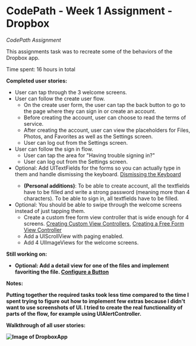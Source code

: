# CodePath - Week 1 Assignment - Dropbox

<i>CodePath Assignment</i>

This assignments task was to recreate some of the behaviors of the Dropbox app.

Time spent: 16 hours in total

<b>Completed user stories:</b>
<ul>
<li>User can tap through the 3 welcome screens.</li>
<li>User can follow the create user flow.

<ul>
<li>On the create user form, the user can tap the back button to go to the page where they can sign in or create an account.</li>
<li>Before creating the account, user can choose to read the terms of service.</li>
<li>After creating the account, user can view the placeholders for Files, Photos, and Favorites as well as the Settings screen.</li>
<li>User can log out from the Settings screen.</li>
</ul></li>
<li>User can follow the sign in flow.

<ul>
<li>User can tap the area for "Having trouble signing in?"</li>
<li>User can log out from the Settings screen.</li>
</ul></li>
<li>Optional: Add UITextFields for the forms so you can actually type in them and handle dismissing the keyboard. <a href="https://guides.codepath.com/ios/Registering-for-Keyboard-Events#step-6-move-uitextfield-back-when-keyboard-is-hidden">Dismissing the Keyboard</a></li>
<ul>
<li><b>(Personal additions)</b>: To be able to create account, all the textfields have to be filled and write a strong password (meaning more than 4 characters). To be able to sign in, all textfields have to be filled.</li>

</ul>
<li>Optional: You should be able to swipe through the welcome screens instead of just tapping them.
<ul>
<li>Create a custom free form view controller that is wide enough for 4 screens. <a href="https://guides.codepath.com/ios/Creating-Custom-View-Controllers">Creating Custom View Controllers</a>, <a href="https://guides.codepath.com/ios/Creating-a-Free-Form-View-Controller">Creating a Free Form View Controller</a></li>
<li>Add a UIScrollView with paging enabled. </li>
<li>Add 4 UIImageViews for the welcome screens.</li>
</ul></li>
</ul>

<b>Still working on:<b>
<ul>
<li>Optional: Add a detail view for one of the files and implement favoriting the file. <a href="https://guides.codepath.com/ios/Configure-a-Button">Configure a Button</a></li>
</ul>
 
 
Notes:

Putting together the required tasks took less time compared to the time I spent trying to figure out how to implement few extras because I didn't want to use screenshots of UI. I tried to create the real functionality of parts of the flow, for example using UIAlertController.


<b>Walkthrough of all user stories:</b>


![Image of DropboxApp](http://imgur.com/WMwYa6j)
